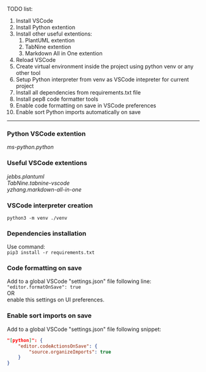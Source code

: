 TODO list:

1. Install VSCode
2. Install Python extention
3. Install other useful extentions: 
   1. PlantUML extention
   2. TabNine extention  
   3. Markdown All in One extention
4. Reload VSCode
5. Create virtual environment inside the project using python venv or any other tool 
6. Setup Python interpreter from venv as VSCode intepreter for current project
7. Install all dependencies from requirements.txt file
8. Install pep8 code formatter tools
9. Enable code formatting on save in VSCode preferences
10. Enable sort Python imports automatically on save

---

### Python VSCode extention
*ms-python.python*

### Useful VSCode extentions
*jebbs.plantuml*<br>
*TabNine.tabnine-vscode*<br>
*yzhang.markdown-all-in-one*

### VSCode interpreter creation
`python3 -m venv ./venv`

### Dependencies installation
Use command:<br>
`pip3 install -r requirements.txt`

### Code formatting on save
Add to a global VSCode "settings.json" file following line:<br>
`"editor.formatOnSave": true`<br>
OR<br>
enable this settings on UI preferences.

### Enable sort imports on save
Add to a global VSCode "settings.json" file following snippet:
``` json
"[python]": {
    "editor.codeActionsOnSave": {
        "source.organizeImports": true
    }
}
``` 